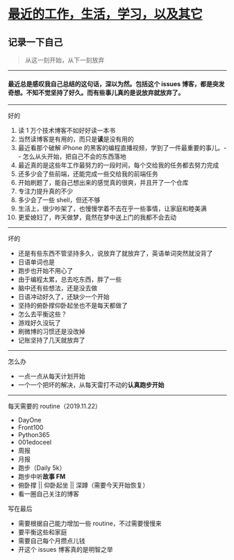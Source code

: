 # [最近的工作，生活，学习，以及其它](https://github.com/yihong0618/gitblog/issues/82)

## 记录一下自己

> 从这一刻开始，从下一刻放弃
---
#### 最近总是感叹我自己总结的这句话，深以为然。包括这个 issues 博客，都是突发奇想。不知不觉坚持了好久。而有些事儿真的是说放弃就放弃了。
---

好的
1. 读 1 万个技术博客不如好好读一本书
2. 当然读博客是有用的，而只是**读**是没有用的
3. 最近看那个破解 iPhone 的黑客的编程直播视频，学到了一件最重要的事儿。-- 怎么从头开始，把自己不会的东西落地
4. 最近真的是这些年工作最努力的一段时间，每个交给我的任务都去努力完成
5. 还多少会了些前端，还能完成一些交给我的前端任务
6. 开始刷题了，能自己想出来的感觉真的很爽，并且开了一个仓库
7. 专注力提升真的不少
8. 多少会了一些 shell，但还不够
9. 生活上，很少吵架了，也慢慢学着不去在乎一些事情，让家庭和睦美满
10. 更爱媳妇了，昨天做梦，竟然在梦中送上门的我都不会去动
---

坏的
- 还是有些东西不管坚持多久，说放弃了就放弃了，英语单词突然就没背了
- 日语单词也是
- 跑步也开始不用心了
- 由于编程太累，总去吃东西，胖了一些
- 脑中还有些想法，还是没去做
- 日语冲动好久了，还缺少一个开始
- 坚持的俯卧撑仰卧起坐也不是每天都做了
- 怎么去平衡这些？
- 游戏好久没玩了
- 刷微博的习惯还是没改掉
- 记账坚持了几天就放弃了

---

怎么办
- 一点一点从每天计划开始
- 一个一个把坏的解决，从每天雷打不动的**认真跑步开始**

---

每天需要的 routine（2019.11.22）

- DayOne
- Front100
- Python365
- 001edoceel
- 周报
- 月报
- 跑步（Daily 5k）
- 跑步中听**故事 FM**
- 俯卧撑 || 仰卧起坐 || 深蹲（需要今天开始恢复）
- 看一圈自己关注的博客

写在最后

- 需要根据自己能力增加一些 routine，不过需要慢慢来
- 要平衡这些和家庭
- 需要自己每个月攒点儿钱
- 开这个 issues 博客真的是明智之举